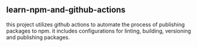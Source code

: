 ## learn-npm-and-github-actions

this project utilizes github actions to automate the process of publishing packages to npm. it includes configurations for linting, building, versioning and publishing packages.

